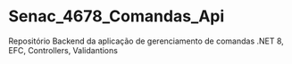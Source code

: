 # Senac_4678_Comandas_Api
Repositório Backend da aplicação de gerenciamento de comandas .NET 8, EFC, Controllers, Validantions
